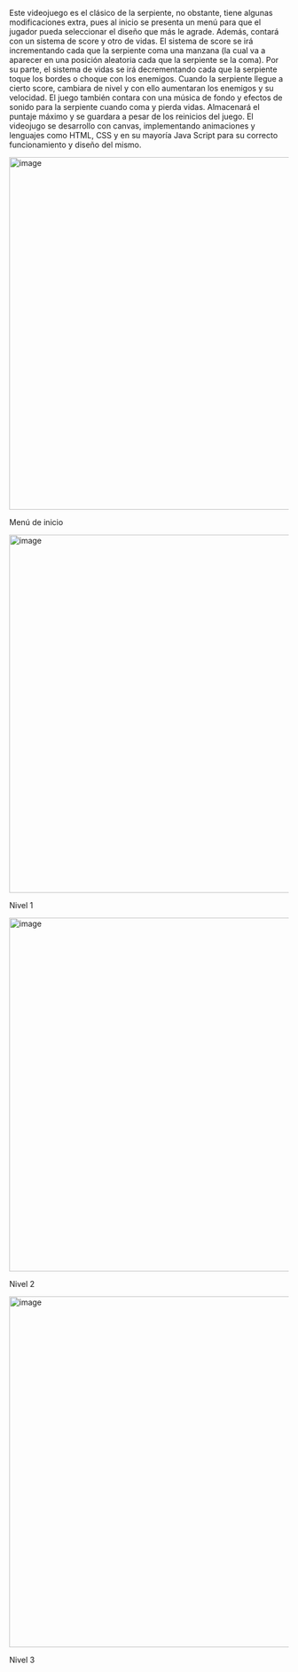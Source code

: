 Este videojuego es el clásico de la serpiente, no obstante, tiene algunas modificaciones extra, pues al inicio se presenta un menú para que el jugador pueda seleccionar el diseño que más le agrade. Además, contará con un sistema de score y otro de vidas. El sistema de score se irá incrementando cada que la serpiente coma una manzana (la cual va a aparecer en una posición aleatoria cada que la serpiente se la coma). Por su parte, el sistema de vidas se irá decrementando cada que la serpiente toque los bordes o choque con los enemigos. Cuando la serpiente llegue a cierto score, cambiara de nivel y con ello aumentaran los enemigos y su velocidad. 
El juego también contara con una música de fondo y efectos de sonido para la serpiente cuando coma y pierda vidas. Almacenará el puntaje máximo y se guardara a pesar de los reinicios del juego.
El videojugo se desarrollo con canvas, implementando animaciones y lenguajes como HTML, CSS y en su mayoría Java Script para su correcto funcionamiento y diseño del mismo.

<img width="976" height="636" alt="image" src="https://github.com/user-attachments/assets/acfa89c2-d30d-4bfc-bff0-db0f15ef2226" />

Menú de inicio



<img width="937" height="646" alt="image" src="https://github.com/user-attachments/assets/cbe0f07c-82bb-4691-ad7b-d017655de49b" />

Nivel 1



<img width="902" height="638" alt="image" src="https://github.com/user-attachments/assets/a15b205f-2bd7-46e4-a2a6-1a84cb1e33d9" />

Nivel 2



<img width="925" height="633" alt="image" src="https://github.com/user-attachments/assets/8de4ba08-7ef5-4935-be03-6272614019f5" />

Nivel 3





